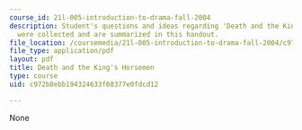 ```yaml
---
course_id: 21l-005-introduction-to-drama-fall-2004
description: Student's questions and ideas regarding 'Death and the King's Horseman'
  were collected and are summarized in this handout.
file_location: /coursemedia/21l-005-introduction-to-drama-fall-2004/c972b8ebb194324633f68377e0fdcd12_student_question.pdf
file_type: application/pdf
layout: pdf
title: Death and the King's Horsemen
type: course
uid: c972b8ebb194324633f68377e0fdcd12

---
```

None